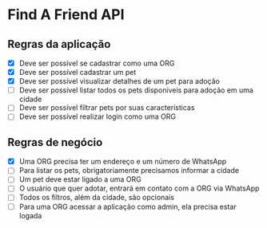 # Find A Friend API

## Regras da aplicação
- [x] Deve ser possível se cadastrar como uma ORG
- [x] Deve ser possível cadastrar um pet
- [x] Deve ser possível visualizar detalhes de um pet para adoção
- [ ] Deve ser possível listar todos os pets disponíveis para adoção em uma cidade
- [ ] Deve ser possível filtrar pets por suas características
- [ ] Deve ser possível realizar login como uma ORG

## Regras de negócio
- [x] Uma ORG precisa ter um endereço e um número de WhatsApp
- [ ] Para listar os pets, obrigatoriamente precisamos informar a cidade
- [ ] Um pet deve estar ligado a uma ORG
- [ ] O usuário que quer adotar, entrará em contato com a ORG via WhatsApp
- [ ] Todos os filtros, além da cidade, são opcionais
- [ ] Para uma ORG acessar a aplicação como admin, ela precisa estar logada
